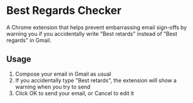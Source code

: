 # Best Regards Checker

A Chrome extension that helps prevent embarrassing email sign-offs by warning you if you accidentally write "Best retards" instead of "Best regards" in Gmail.

## Usage

1. Compose your email in Gmail as usual
2. If you accidentally type "Best retards", the extension will show a warning when you try to send
3. Click OK to send your email, or Cancel to edit it
